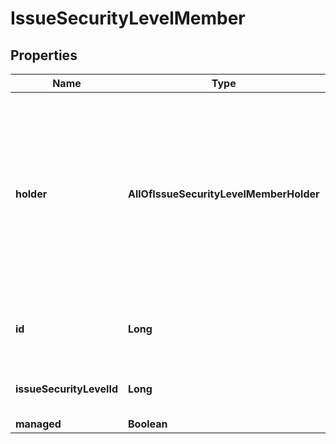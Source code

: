 # IssueSecurityLevelMember

## Properties
Name | Type | Description | Notes
------------ | ------------- | ------------- | -------------
**holder** | **AllOfIssueSecurityLevelMemberHolder** | The user or group being granted the permission. It consists of a &#x60;type&#x60; and a type-dependent &#x60;parameter&#x60;. See [Holder object](../api-group-permission-schemes/#holder-object) in *Get all permission schemes* for more information. | 
**id** | **Long** | The ID of the issue security level member. | 
**issueSecurityLevelId** | **Long** | The ID of the issue security level. | 
**managed** | **Boolean** |  |  [optional]
